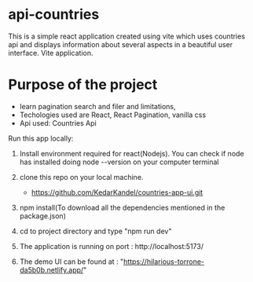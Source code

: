 # api-countries
This is a simple react application created using vite which uses countries api and displays information about several aspects in a beautiful user interface.
Vite application.

# Purpose of the project
- learn pagination search and filer and limitations,
- Techologies used are React, React Pagination, vanilla css
- Api used: Countries Api

Run this app locally:

1. Install environment required for react(Nodejs). You can check if node has installed doing node --version on your computer terminal

2. clone this repo on your local machine. 
   - https://github.com/KedarKandel/countries-app-ui.git
   
3. npm install(To download all the dependencies mentioned in the package.json)

4. cd to project directory and type "npm run dev"

5. The application is running on port : http://localhost:5173/

6. The demo UI can be found at : "https://hilarious-torrone-da5b0b.netlify.app/"



